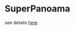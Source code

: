 # SuperPanoama

see details [here](https://vio.readthedocs.io/zh_CN/latest/ServerLocalization/CloudMatch.html)
